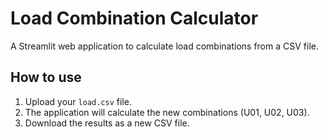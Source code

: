 # Load Combination Calculator

A Streamlit web application to calculate load combinations from a CSV file.

## How to use

1.  Upload your `load.csv` file.
2.  The application will calculate the new combinations (U01, U02, U03).
3.  Download the results as a new CSV file.

